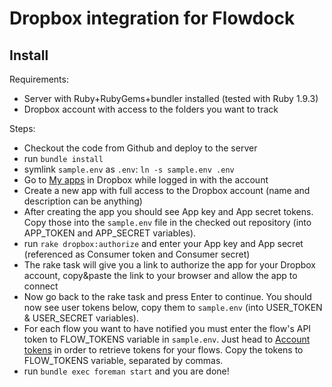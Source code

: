 # Dropbox integration for Flowdock

## Install

Requirements:

  * Server with Ruby+RubyGems+bundler installed (tested with Ruby 1.9.3)
  * Dropbox account with access to the folders you want to track

Steps:

  * Checkout the code from Github and deploy to the server
  * run `bundle install`
  * symlink `sample.env` as `.env`: `ln -s sample.env .env`
  * Go to [My apps](https://www.dropbox.com/developers/apps) in Dropbox while logged in with the account
  * Create a new app with full access to the Dropbox account (name and description can be anything)
  * After creating the app you should see App key and App secret tokens. Copy those into the `sample.env` file in the checked out repository (into APP_TOKEN and APP_SECRET variables).
  * run `rake dropbox:authorize` and enter your App key and App secret (referenced as Consumer token and Consumer secret)
  * The rake task will give you a link to authorize the app for your Dropbox account, copy&paste the link to your browser and allow the app to connect
  * Now go back to the rake task and press Enter to continue. You should now see user tokens below, copy them to `sample.env` (into USER_TOKEN & USER_SECRET variables).
  * For each flow you want to have notified you must enter the flow's API token to FLOW_TOKENS variable in `sample.env`. Just head to [Account tokens](https://flowdock.com/account/tokens) in order to retrieve tokens for your flows. Copy the tokens to FLOW_TOKENS variable, separated by commas.
  * run `bundle exec foreman start` and you are done!

